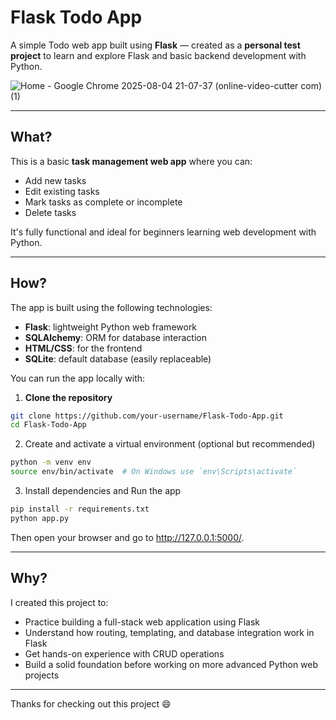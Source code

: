 # Flask Todo App

A simple Todo web app built using **Flask** — created as a **personal test project** to learn and explore Flask and basic backend development with Python.

![Home - Google Chrome 2025-08-04 21-07-37 (online-video-cutter com) (1)](https://github.com/user-attachments/assets/8c7e0ef6-8bc1-4bfe-95a1-7b9d51141d78)

---

## What?

This is a basic **task management web app** where you can:

- Add new tasks
- Edit existing tasks
- Mark tasks as complete or incomplete
- Delete tasks

It's fully functional and ideal for beginners learning web development with Python.

---

## How?

The app is built using the following technologies:

- **Flask**: lightweight Python web framework
- **SQLAlchemy**: ORM for database interaction
- **HTML/CSS**: for the frontend
- **SQLite**: default database (easily replaceable)

You can run the app locally with:

1. **Clone the repository**

```bash
git clone https://github.com/your-username/Flask-Todo-App.git
cd Flask-Todo-App
```

2. Create and activate a virtual environment (optional but recommended)

```bash
python -m venv env
source env/bin/activate  # On Windows use `env\Scripts\activate`
```

3. Install dependencies and Run the app

```bash
pip install -r requirements.txt
python app.py
```
Then open your browser and go to http://127.0.0.1:5000/.

---

## Why?

I created this project to:

- Practice building a full-stack web application using Flask
- Understand how routing, templating, and database integration work in Flask
- Get hands-on experience with CRUD operations
- Build a solid foundation before working on more advanced Python web projects

---

Thanks for checking out this project 😄
